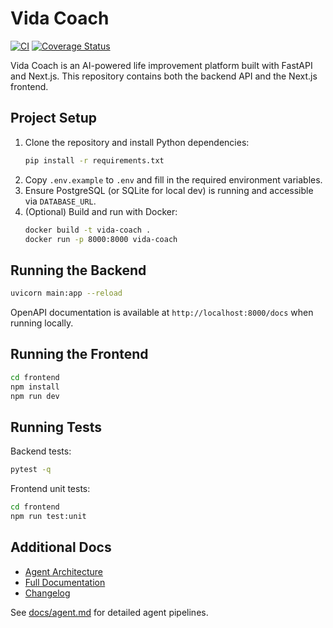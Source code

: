 # Vida Coach

[![CI](https://github.com/my-org/vida-coach/actions/workflows/test.yml/badge.svg)](https://github.com/my-org/vida-coach/actions/workflows/test.yml)
[![Coverage Status](https://codecov.io/gh/my-org/vida-coach/branch/main/graph/badge.svg)](https://codecov.io/gh/my-org/vida-coach)

Vida Coach is an AI-powered life improvement platform built with FastAPI and Next.js. This repository contains both the backend API and the Next.js frontend.

## Project Setup

1. Clone the repository and install Python dependencies:
   ```bash
   pip install -r requirements.txt
   ```
2. Copy `.env.example` to `.env` and fill in the required environment variables.
3. Ensure PostgreSQL (or SQLite for local dev) is running and accessible via `DATABASE_URL`.
4. (Optional) Build and run with Docker:
   ```bash
   docker build -t vida-coach .
   docker run -p 8000:8000 vida-coach
   ```

## Running the Backend

```bash
uvicorn main:app --reload
```

OpenAPI documentation is available at `http://localhost:8000/docs` when running locally.

## Running the Frontend

```bash
cd frontend
npm install
npm run dev
```

## Running Tests

Backend tests:
```bash
pytest -q
```

Frontend unit tests:
```bash
cd frontend
npm run test:unit
```

## Additional Docs

- [Agent Architecture](AGENTS.md)
- [Full Documentation](docs/README.md)
- [Changelog](changelog.md)

See [docs/agent.md](docs/agent.md) for detailed agent pipelines.
